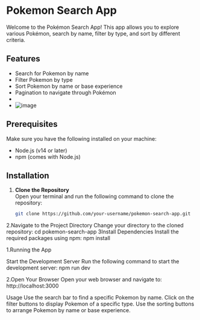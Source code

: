 # Pokemon Search App

Welcome to the Pokémon Search App! This app allows you to explore various Pokémon, search by name, filter by type, and sort by different criteria.

## Features

- Search for Pokemon by name
- Filter Pokemon by type
- Sort Pokemon by name or base experience
- Pagination to navigate through Pokémon
- 
- ![image](https://github.com/user-attachments/assets/0318a586-c88f-40c1-8981-f96958421c8c)




## Prerequisites

Make sure you have the following installed on your machine:

- Node.js (v14 or later)
- npm (comes with Node.js)

## Installation

1. **Clone the Repository**  
   Open your terminal and run the following command to clone the repository:
   ```bash
   git clone https://github.com/your-username/pokemon-search-app.git
2.Navigate to the Project Directory
Change your directory to the cloned repository:
cd pokemon-search-app
3Install Dependencies
Install the required packages using npm:
npm install



1.Running the App

Start the Development Server
Run the following command to start the development server:
npm run dev



2.Open Your Browser
Open your web browser and navigate to:
http://localhost:3000


Usage
Use the search bar to find a specific Pokemon by name.
Click on the filter buttons to display Pokemon of a specific type.
Use the sorting buttons to arrange Pokemon by name or base experience.
